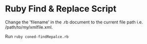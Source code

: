 Ruby Find & Replace Script
==============

Change the 'filename' in the .rb document to the current file path i.e. /path/to/my/xmlfile.xml.

Run `ruby coned-findRepalce.rb`
